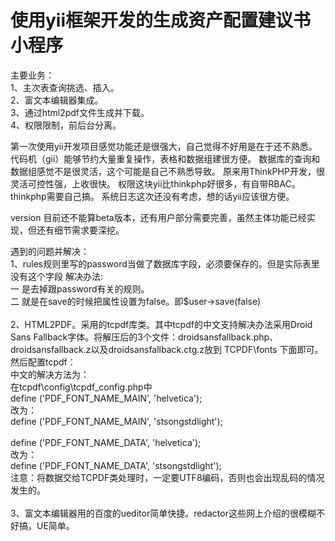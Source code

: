 <h1>使用yii框架开发的生成资产配置建议书小程序</h1>

主要业务：<br/>
1、主次表查询挑选、插入。<br/>
2、富文本编辑器集成。<br/>
3、通过html2pdf文件生成并下载。<br/>
4、权限限制，前后台分离。<br/>

第一次使用yii开发项目感觉功能还是很强大，自己觉得不好用是在于还不熟悉。
代码机（gii）能够节约大量重复操作，表格和数据组建很方便。
数据库的查询和数据组感觉不是很灵活，这个可能是自己不熟悉导致。
原来用ThinkPHP开发，很灵活可控性强，上收很快。
权限这块yii比thinkphp好很多，有自带RBAC。thinkphp需要自己搞。
系统日志这次还没有考虑，想的话yii应该很方便。

version
目前还不能算beta版本，还有用户部分需要完善，虽然主体功能已经实现，但还有细节需求要深挖。

遇到的问题并解决：<br/>
1、rules规则里写的password当做了数据库字段，必须要保存的。但是实际表里没有这个字段
解决办法:<br/>
一 是去掉跟password有关的规则。<br/>
二 就是在save的时候把属性设置为false。即$user->save(false)<br/>
<br/>
2、HTML2PDF。采用的tcpdf库类。其中tcpdf的中文支持解决办法采用Droid Sans Fallback字体。将解压后的3个文件：droidsansfallback.php、droidsansfallback.z以及droidsansfallback.ctg.z放到 TCPDF\fonts 下面即可。<br/>
然后配置tcpdf：<br/>
中文的解决方法为：<br/>
在tcpdf\config\tcpdf_config.php中<br/>
define ('PDF_FONT_NAME_MAIN', 'helvetica');<br/>
改为：<br/>
define ('PDF_FONT_NAME_MAIN', 'stsongstdlight');<br/>
<br/>
define ('PDF_FONT_NAME_DATA', 'helvetica');<br/>
改为：<br/>
define ('PDF_FONT_NAME_DATA', 'stsongstdlight');<br/>
注意：将数据交给TCPDF类处理时，一定要UTF8编码，否则也会出现乱码的情况发生的。<br/>
<br/>
3、富文本编辑器用的百度的ueditor简单快捷。redactor这些网上介绍的很模糊不好搞，UE简单。